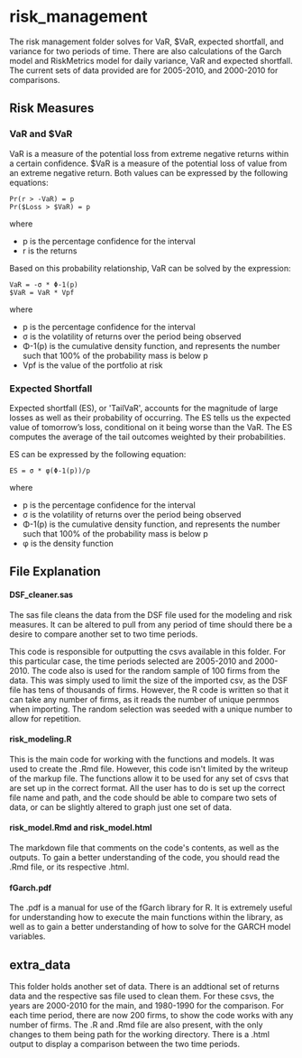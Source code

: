 # risk_management

The risk management folder solves for VaR, $VaR, expected shortfall, and variance for two periods of time. There are also calculations of the Garch model and RiskMetrics model for daily variance, VaR and expected shortfall. The current sets of data provided are for 2005-2010, and 2000-2010 for comparisons.

## Risk Measures
### VaR and $VaR

VaR is a measure of the potential loss from extreme negative returns within a certain confidence. $VaR is a measure of the potential loss of value from an extreme negative return. Both values can be expressed by the following equations:

    Pr(r > -VaR) = p
    Pr($Loss > $VaR) = p

where
- p is the percentage confidence for the interval
- r is the returns

Based on this probability relationship, VaR can be solved by the expression:

    VaR = -σ * Φ-1(p)
    $VaR = VaR * Vpf

where
- p is the percentage confidence for the interval
- σ is the volatility of returns over the period being observed
- Φ-1(p) is the cumulative density function, and represents the number such that 100% of the probability mass is below p
- Vpf is the value of the portfolio at risk

### Expected Shortfall

Expected shortfall (ES), or 'TailVaR', accounts for the magnitude of large losses as well as their probability of occurring. The ES tells us the expected value of tomorrow’s loss, conditional on it being worse than the VaR. The ES computes the average of the tail outcomes weighted by their probabilities.

ES can be expressed by the following equation:

    ES = σ * φ(Φ-1(p))/p

where
- p is the percentage confidence for the interval
- σ is the volatility of returns over the period being observed
- Φ-1(p) is the cumulative density function, and represents the number such that 100% of the probability mass is below p
- φ is the density function

## File Explanation
#### DSF_cleaner.sas
The sas file cleans the data from the DSF file used for the modeling and risk measures. It can be altered to pull from any period of time should there be a desire to compare another set to two time periods.

This code is responsible for outputting the csvs available in this folder. For this particular case, the time periods selected are 2005-2010 and 2000-2010. The code also is used for the random sample of 100 firms from the data. This was simply used to limit the size of the imported csv, as the DSF file has tens of thousands of firms. However, the R code is written so that it can take any number of firms, as it reads the number of unique permnos when importing. The random selection was seeded with a unique number to allow for repetition.

#### risk_modeling.R
This is the main code for working with the functions and models. It was used to create the .Rmd file. However, this code isn't limited by the writeup of the markup file. The functions allow it to be used for any set of csvs that are set up in the correct format. All the user has to do is set up the correct file name and path, and the code should be able to compare two sets of data, or can be slightly altered to graph just one set of data.

#### risk_model.Rmd and risk_model.html
The markdown file that comments on the code's contents, as well as the outputs. To gain a better understanding of the code, you should read the .Rmd file, or its respective .html.

#### fGarch.pdf
The .pdf is a manual for use of the fGarch library for R. It is extremely useful for understanding how to execute the main functions within the library, as well as to gain a better understanding of how to solve for the GARCH model variables.

## extra_data
This folder holds another set of data. There is an addtional set of returns data and the respective sas file used to clean them. For these csvs, the years are 2000-2010 for the main, and 1980-1990 for the comparison. For each time period, there are now 200 firms, to show the code works with any number of firms. The .R and .Rmd file are also present, with the only changes to them being path for the working directory. There is a .html output to display a comparison between the two time periods.
